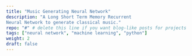 ```yaml
---
title: "Music Generating Neural Network"
description: "A Long Short Term Memory Recurrent
Neural Network to generate classical music."
repo: "#" # delete this line if you want blog-like posts for projects
tags: ["neural network", "machine learning", "python"]
weight: 2
draft: false
---
```

